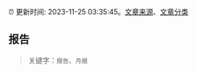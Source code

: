 :alarm_clock: 更新时间: 2023-11-25 03:35:45。[文章来源](/README.md)、[文章分类](/TAGS.md)

## 报告


> 关键字：`报告`、`月报`



